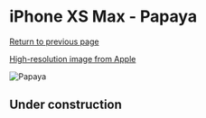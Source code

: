 # iPhone XS Max - Papaya

[Return to previous page](/iphone_x)

[High-resolution image from Apple](https://store.storeimages.cdn-apple.com/8756/as-images.apple.com/is/MVF72?wid=4500&hei=4500&fmt=png)

<div style="width: 500px"><img src="/almost_uncompressed/MVF72.webp" alt="Papaya"></div>

## Under construction
